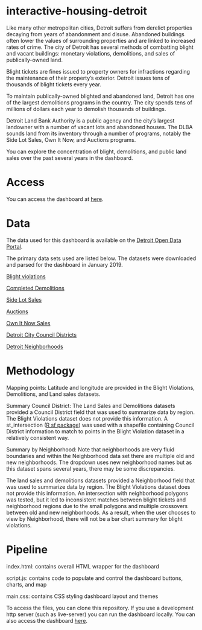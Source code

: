 # interactive-housing-detroit

Like many other metropolitan cities, Detroit suffers from derelict properties decaying from years of abandonment and disuse. Abandoned buildings often lower the values of surrounding properties and are linked to increased rates of crime. The city of Detroit has several methods of combatting blight and vacant buildings: monetary violations, demolitions, and sales of publically-owned land.

Blight tickets are fines issued to property owners for infractions regarding the maintenance of their property’s exterior. Detroit issues tens of thousands of blight tickets every year.

To maintain publically-owned blighted and abandoned land, Detroit has one of the largest demolitions programs in the country. The city spends tens of millions of dollars each year to demolish thousands of buildings.

Detroit Land Bank Authority is a public agency and the city’s largest landowner with a number of vacant lots and abandoned houses. The DLBA sounds land from its inventory through a number of programs, notably the Side Lot Sales, Own It Now, and Auctions programs.

You can explore the concentration of blight, demolitions, and public land sales over the past several years in the dashboard. 

# Access
You can access the dashboard at [here](https://laurenjli.github.io/interactive-housing-detroit/).

# Data
The data used for this dashboard is available on the [Detroit Open Data Portal](https://data.detroitmi.gov/).

The primary data sets used are listed below. The datasets were downloaded and parsed for the dashboard in January 2019.

[Blight violations](https://data.detroitmi.gov/Property-Parcels/Blight-Violations/ti6p-wcg4)


[Completed Demolitions](https://data.detroitmi.gov/Property-Parcels/Detroit-Demolitions/rv44-e9di)


[Side Lot Sales](https://data.detroitmi.gov/Property-Parcels/Side-Lot-Sales/mfsk-uw55)


[Auctions](https://data.detroitmi.gov/Property-Parcels/DLBA-Auctions-Closed/tgwk-njih)


[Own It Now Sales](https://data.detroitmi.gov/Property-Parcels/Own-It-Now-Sales/pyf3-v3vc)


[Detroit City Council Districts](https://data.detroitmi.gov/Government/City-Council-Districts/4vse-9zps)


[Detroit Neighborhoods](https://data.detroitmi.gov/Government/Detroit-Neighborhoods/5mn6-ihjv)

# Methodology

Mapping points: Latitude and longitude are provided in the Blight Violations, Demolitions, and Land sales datasets.

Summary Council District: The Land Sales and Demolitions datasets provided a Council District field that was used to summarize data by region. The Blight Violations dataset does not provide this information. A st_intersection ([R sf package](https://cran.r-project.org/web/packages/sf/index.html)) was used with a shapefile containing Council District information to match to points in the Blight Violation dataset in a relatively consistent way.

Summary by Neighborhood: Note that neighborhoods are very fluid boundaries and within the Neighborhood data set there are multiple old and new neighborhoods. The dropdown uses new neighborhood names but as this dataset spans several years, there may be some discrepancies. 

The land sales and demolitions datasets provided a Neighborhood field that was used to summarize data by region.  The Blight Violations dataset does not provide this information. An intersection with neighborhood polygons was tested, but it led to inconsistent matches between blight tickets and neighborhood regions due to the small polygons and multiple crossovers between old and new neighborhoods. As a result, when the user chooses to view by Neighborhood, there will not be a bar chart summary for blight violations. 

# Pipeline

index.html: contains overall HTML wrapper for the dashboard 

script.js: contains code to populate and control the dashboard buttons, charts, and map

main.css: contains CSS styling dashboard layout and themes

To access the files, you can clone this repository. If you use a development http server (such as live-server) you can run the dashboard locally. You can also access the dashboard [here](https://laurenjli.github.io/interactive-housing-detroit/).



